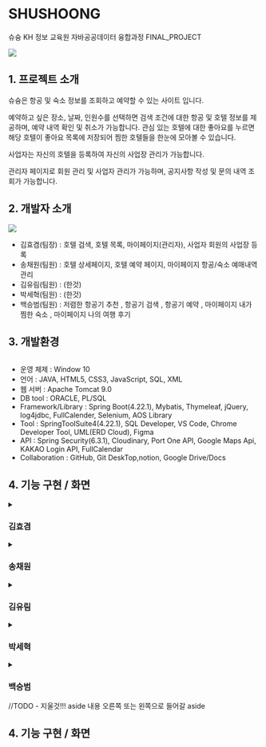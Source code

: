 # SHUSHOONG
<div>
 <article>
   <p>
   슈슝 KH 정보 교육원 자바공공데이터 융합과정 FINAL_PROJECT
  </p>
  <img src="https://github.com/user-attachments/assets/16d00583-9ed4-4fdf-8d21-e3e55d71c01a"/>

  
  <div>
   <h2>1. 프로젝트 소개</h2>
  </div>
  <p> 
   슈슝은 항공 및 숙소 정보를 조회하고 예약할 수 있는 사이트 입니다.

   예약하고 싶은 장소, 날짜, 인원수를 선택하면 검색 조건에 대한 항공 및 호텔 정보를 제공하며, 예약 내역 확인 및 취소가 가능합니다. 
   관심 있는 호텔에 대한 좋아요를 누르면 해당 호텔이 좋아요 목록에 저장되어 찜한 호텔들을 한눈에 모아볼 수 있습니다.
   
   사업자는 자신의 호텔을 등록하여 자신의 사업장 관리가 가능합니다.
   
   관리자 페이지로 회원 관리 및 사업자 관리가 가능하며, 공지사항 작성 및 문의 내역 조회가 가능합니다.

  </p>

  <div>
   <h2>2. 개발자 소개</h2>
  </div>
  <p>
   <img src="https://github.com/user-attachments/assets/5236a53c-0880-46d1-b0c3-77731dd1c651">
  </p>
  <ul>
   <li>김효겸(팀장) : 호텔 검색, 호텔 목록, 마이페이지(관리자), 사업자 회원의 사업장 등록</li>
   <li>송채원(팀원) : 호텔 상세페이지, 호텔 예약 페이지, 마이페이지 항공/숙소 예매내역 관리</li>
   <li>김유림(팀원) : (한것)</li>
   <li>박세혁(팀원) : (한것)</li>
   <li>백승범(팀원) : 저렴한 항공기 추천  , 항공기 검색  , 항공기 예약 , 마이페이지 내가 찜한 숙소 , 마이페이지 나의 여행 후기</li>
  </ul>

  <div>
   <h2>3. 개발환경</h2>
     <p>
      <img scr="https://github.com/user-attachments/assets/bdd7f202-47dc-4f73-83c9-212bbf5f185b">
    </p>
   <ul>
    <li>운영 체제 : Window 10</li>
    <li>언어 : JAVA, HTML5, CSS3, JavaScript, SQL, XML</li>
    <li>웹 서버 : Apache Tomcat 9.0</li>
    <li>DB tool : ORACLE, PL/SQL</li>
    <li>Framework/Library : Spring Boot(4.22.1), Mybatis, Thymeleaf, jQuery, log4jdbc, FullCalender, Selenium, AOS    Library</li>
    <li>Tool : SpringToolSuite4(4.22.1), SQL Developer, VS Code, Chrome Developer Tool, UML(ERD Cloud), Figma</li>
    <li>API : Spring Security(6.3.1), Cloudinary, Port One API, Google Maps Api, KAKAO Login API, FullCalendar</li>
    <li>Collaboration : GitHub, Git DeskTop,notion, Google Drive/Docs</li>
   </ul>
  </div>


  <div>
   <h2>4. 기능 구현 / 화면</h2>
  </div>


  <details>
   <summary><h3>김효겸</h3></summary>
   
   <h3>1. 주요 기능 시현</h3>
   <p>호텔 검색</p>
   <img src="https://github.com/user-attachments/assets/5210041f-c436-4817-afd5-40671a96151a"/>
   <strong>지역, 날짜, 인원 선택 시 해당 조건에 맞는 호텔 목록 표시</strong>

   <h3>2. ERD</h3>
   <img src="https://github.com/user-attachments/assets/35e3d148-c51f-4a7f-85a5-1945b4e9f878"/>
   
   <h3>3. 플로우 차트</h3>
   <img src="https://github.com/user-attachments/assets/fb5c36d1-2ccc-4fa4-b516-8d089d51af50"/>

   <h3>4. 화면설계서</h3>
   <img src="https://github.com/user-attachments/assets/13f1f129-98fa-4833-93a2-44669520a6ff"/>

   <h3>6. 개발 이슈</h3>
   <img src="https://github.com/user-attachments/assets/163b6f0e-58b4-4edd-8af2-52fed34e861d"/>
   
   <img src="https://github.com/user-attachments/assets/125630b6-1ee3-4b2f-bcd3-25bd7e93c1cd"/>
   
  </details>

  
  <details>
   <summary><h3>송채원</h3></summary>
   
   <h3>1. 주요 기능 시현</h3>
    <strong>주요기능 설명</strong>
    <img src="https://github.com/user-attachments/assets/2a67c1d9-8932-4308-81f3-c5b618dc0818">

   <h3>2. 요구사항 정의서</h3>
   <img src="https://github.com/user-attachments/assets/47471ae1-e2f4-4cdf-8fee-749d742d168b">


   <h3>2. ERD</h3>
   <img src="https://github.com/user-attachments/assets/3c116118-79d4-4b3c-97af-8c61b6d59c0e">
   <img src="https://github.com/user-attachments/assets/3ea259dd-786b-403d-a327-cccccf8657bf">

   <h3>3. 플로우 차트</h3>
   <img src="https://github.com/user-attachments/assets/3d2cc3b5-efcb-4a51-8d76-a888f0e2ea5e">

   <h3>4. 화면설계서</h3>
   <img src="https://github.com/user-attachments/assets/e49a3d5e-a90d-4f82-a22b-2a9f67d88010">
   <img src="https://github.com/user-attachments/assets/edb7dadd-69a9-4f1d-85fc-472952366ba7">
   <img src="https://github.com/user-attachments/assets/a628b697-f731-427c-8944-15fccec33a22">
   <img src="https://github.com/user-attachments/assets/e0851b47-ae3d-4f8e-bbfd-1e4c59fd1415">
   <img src="https://github.com/user-attachments/assets/90c749cb-27fb-4655-a2c5-db71d4b95b50">
   <img src="https://github.com/user-attachments/assets/52072846-fdac-4450-a173-deeec518b3c6">
   <img src="https://github.com/user-attachments/assets/a5e00cea-aec7-401a-b185-6be7d7762a3d">
   <img src="https://github.com/user-attachments/assets/ee25c1d3-4fcb-4d9b-8534-caf1b956a702">
   <img src="https://github.com/user-attachments/assets/ef50535b-009b-4d26-80ca-e2312f006e34">
   <img src="https://github.com/user-attachments/assets/77677791-d859-44fe-b8cf-d3c732c81eee">
   <img src="https://github.com/user-attachments/assets/587fee7f-1a66-45b8-ba41-b8ca378355d8">
   <img src="https://github.com/user-attachments/assets/949d78a3-527d-48ba-8fc8-1cba0ee04199">
   
   <h3>5. ClassDiagram</h3>
   

   <h3>6. 개발 이슈</h3>
     <img src="https://github.com/user-attachments/assets/f71c3216-f8fc-4854-9efb-d42e3fe3d33c">
     <img src="https://github.com/user-attachments/assets/d1403792-f8fd-4608-a702-7da45a4570b7">
     <img src="https://github.com/user-attachments/assets/b2d85bbe-bce6-4077-8dda-371e21967798">
     <img src="https://github.com/user-attachments/assets/479a0b6d-a7e2-459b-b6f9-d100f2f2773f">
     <img src="https://github.com/user-attachments/assets/cc8e21ce-34f1-427e-9de6-211e210dc3d0">
     <img src="https://github.com/user-attachments/assets/0f677011-b109-4127-b043-d633a07010fd">
     <img src="https://github.com/user-attachments/assets/127f01f1-79e7-4c31-88ad-1d34808a7ecf">
     <img src="https://github.com/user-attachments/assets/e73bc49b-6a2d-46df-bb1e-c4727bafdd49">
  </details>
  
  <details>
   <summary><h3>김유림</h3></summary>
   
   <h3>1. 주요 기능 시현</h3>
   <p>기능이름 (ex. 로그인)</p>
   //TODO - 해당 사진 (선택)
   <strong>주요기능 설명</strong>
   <a>URL</a>

   <h3>2. ERD</h3>
   //TODO - 개인 ERD 사진
   
   <h3>3. 플로우 차트</h3>
   //TODO - 개인 플로우 차트 사진
   
   <h3>4. 화면설계서</h3>
   //TODO - 화면설계서 사진

   <h3>5. ClassDiagram</h3>
   //TODO - 클래스 다이어그램 사진

   <h3>6. 개발 이슈</h3>
   //TODO - 피그마 개발이슈 사진
  </details>

  
  <details>
   <summary><h3>박세혁</h3></summary>
   
   <h3>1. 주요 기능 시현</h3>
   <p>항공 목록</p>
   <img src="https://github.com/user-attachments/assets/1220d2f3-b01b-4fc2-87b4-2fd15980d438">
   <strong>주요기능 설명</strong>
   <a>URL</a>

   <h3>2. ERD</h3>
   <img src="https://github.com/user-attachments/assets/7dfd663f-279b-4b97-a362-fbc85d8d33d6">
   
   <h3>3. 플로우 차트</h3>
   <img src="https://github.com/user-attachments/assets/6c541ed3-1c64-4e22-9938-35a50d8bb00d">
   
   <h3>4. 화면설계서</h3>
   <img src="https://github.com/user-attachments/assets/a46b81dd-8397-4911-9bdc-8e6d87dd72fa">

   <h3>5. ClassDiagram</h3>
   //TODO - 클래스 다이어그램 사진

   <h3>6. 개발 이슈</h3>
   <img src="https://github.com/user-attachments/assets/cdb8d19f-a133-472e-be8c-7df5ae18b120">
   <img src="https://github.com/user-attachments/assets/23822224-dfa9-4d3b-b9b7-5ff61ce3f2e1">
  </details>





  
  <details>
   <summary><h3>백승범</h3></summary>
   
   <h3>1. 주요 기능 시현</h3>
   <p>기능이름 (ex. 로그인)</p>
   //TODO - 해당 사진 (선택)
   <br><br>
   
   <h3>2. ERD</h3>
   <div><h3><li>항공</li></h3></div>
   <img src="https://github.com/user-attachments/assets/1076e9ad-d523-4a07-a507-df42eb33f5ae">
   <br><br>
   
   <div><h3><li>마이페이지</li></h3></div>
   <img src="https://github.com/user-attachments/assets/4246e711-5b2e-4691-9c8a-3128f8b114fa">
   <br><br>
   
   <h3>3. 플로우 차트</h3>
   <img src="https://github.com/user-attachments/assets/1064a42f-3cd6-4849-b023-093a0b824b00">
   <br><br>
   
   <h3>4. 화면설계서</h3>
   <h3><li><strong>항공</strong></li></h3>
   <ol type="1">
    <li><strong>항공 메인 페이지( 항공 검색 + 항공 추천 )</strong></li>
    <img src="https://github.com/user-attachments/assets/7785daba-0f89-45b0-8cf9-6c9b587ff650">
    <img src="https://github.com/user-attachments/assets/515555ee-d9ba-4c92-836d-a48424377678">
    <br><br>
    <li><strong>항공 결제 페이지( 예약자,탑승자 정보 입력 )</strong></li>
    <img src="https://github.com/user-attachments/assets/a9593173-8e57-4bef-9b39-38eb47b229ba">
    <img src="https://github.com/user-attachments/assets/1a553bd5-103c-4094-a72d-0f8527c9f2d1">
    <img src="https://github.com/user-attachments/assets/e72dd1ba-acdb-45bd-a46f-9a50bc28f180">
   </ol>
   
   <h3><li><strong>마이페이지</strong></li></h3>
   <ol type="1">
    <li><strong>내가 누른 호텔 페이지( 좋아요 누른 호텔 관리, 삭제 )</strong></li>
    <img src="https://github.com/user-attachments/assets/a6abb6a7-cdba-4980-ac2e-70c97985c941">
    <br><br>
    <li><strong>내가 적은 리뷰 페이지( 적은 호텔 리뷰 관리 , 삭제 )</strong></li>
    <img src="https://github.com/user-attachments/assets/df5b5156-e64f-4422-bbe7-9e8a2f1ea6f0">
    <img src="https://github.com/user-attachments/assets/0dc3210f-aa06-4ef4-bb65-53d6da7abf05"> 
   </ol>
   <br><br>
  
   <h3>5. ClassDiagram</h3>
   <img src="https://github.com/user-attachments/assets/4c28e6a8-51c8-46f1-be9b-40fb70482be0"> 
   <br><br>

   <h3>6. 개발 이슈</h3>
  <h3><li><strong>항공</strong></li></h3>
   <ol type="1">
    <li><strong>항공 - 저렴한 항공기 추천</strong></li>
    <img src="https://github.com/user-attachments/assets/a0cb8df0-1001-4411-ad3f-b63942776fd2">
    <img src="https://github.com/user-attachments/assets/1aab29f7-af2c-463f-986e-06ec096d0dc3">
    <img src="https://github.com/user-attachments/assets/adf2d4ef-b25e-4d1a-a35d-259eaf509e71">
    <img src="https://github.com/user-attachments/assets/a84afc82-909d-4a93-881b-563a5762bbbe">
    <br><br>
    <li><strong>항공 - 항공기 검색</strong></li>
    <img src="https://github.com/user-attachments/assets/5323339e-0ca6-4f26-8c64-68fda245d4f7">
    <img src="https://github.com/user-attachments/assets/8fe9f6ba-ce77-4277-bad2-1b3f423eaa6e">
    <br><br>
    <li><strong>항공 - 탑승객 정보</strong></li>
    <img src="https://github.com/user-attachments/assets/4e4035d0-a96d-43dc-894f-3eb1c988efb7">
    <img src="https://github.com/user-attachments/assets/8be2ba95-4432-472f-90b0-dfac56fcb086">
    <img src="https://github.com/user-attachments/assets/6c873916-1f6e-49b7-94bc-0d2c609f88fd">
   </ol>
   
   <h3><li><strong>마이페이지</strong></li></h3>
   <ol>
    <li><strong>마이페이지 - 내가 적은 리뷰</strong></li>
    <img src="https://github.com/user-attachments/assets/55076d68-5571-45b6-83d0-219a66049790">
    <img src="https://github.com/user-attachments/assets/f7b707d5-6496-437a-91f5-537a194b9b82">
    <br><br>
    <li><strong>마이페이지 - 나의 좋아요 페이지</strong></li>
    <img src="https://github.com/user-attachments/assets/39e50223-4ff2-4c1a-b7b2-9d3807daaabd">
   </ol>
  </details>
 </article>
</div>

<div>
 //TODO - 지울것!!! aside 내용 오른쪽 또는 왼쪽으로 들어갈 aside
</div>

<div>
   <h2>4. 기능 구현 / 화면</h2>
</div>








